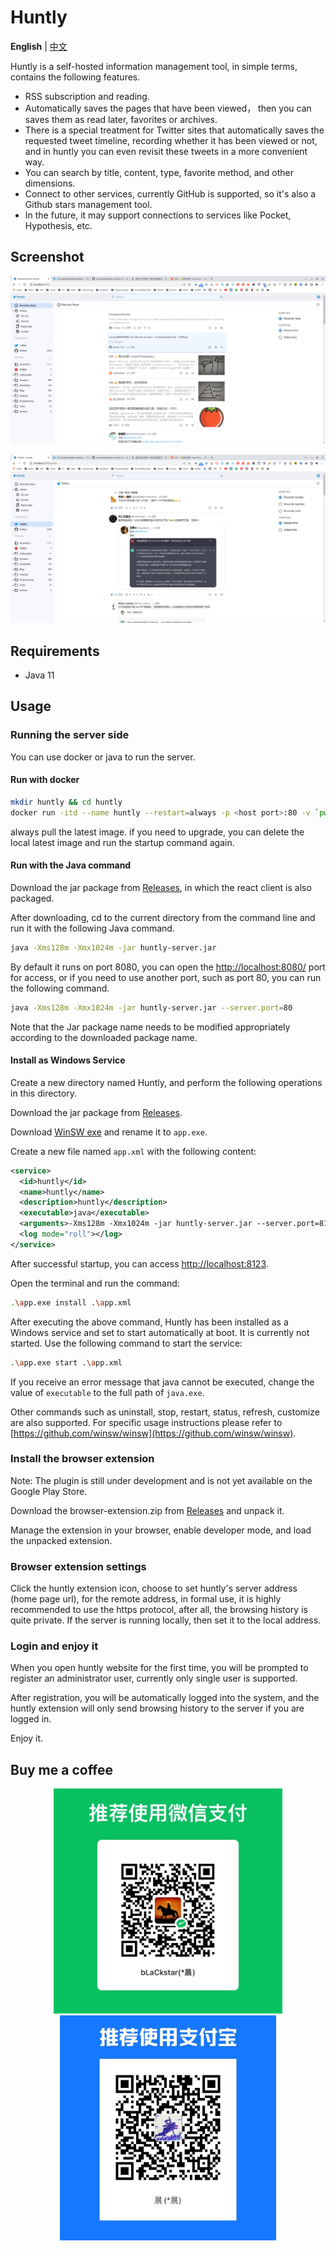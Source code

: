 # Huntly

**English** | [中文](./README.md)

Huntly is a self-hosted information management tool, in simple terms, contains the following features.

- RSS subscription and reading.
- Automatically saves the pages that have been viewed， then you can saves them as read later, favorites or archives.
- There is a special treatment for Twitter sites that automatically saves the requested tweet timeline, recording whether it has been viewed or not, and in huntly you can even revisit these tweets in a more convenient way.
- You can search by title, content, type, favorite method, and other dimensions.
- Connect to other services, currently GitHub is supported, so it's also a Github stars management tool.
- In the future, it may support connections to services like Pocket, Hypothesis, etc.

## Screenshot

![intro1](static/images/intro1.png)

![intro2](static/images/intro2.png)

## Requirements

- Java 11

## Usage

### Running the server side

You can use docker or java to run the server.

#### Run with docker

```sh
mkdir huntly && cd huntly
docker run -itd --name huntly --restart=always -p <host port>:80 -v `pwd`/data:/data lcomplete/huntly
```

always pull the latest image. if you need to upgrade, you can delete the local latest image and run the startup command again.


#### Run with the Java command

Download the jar package from [Releases](https://github.com/lcomplete/huntly/releases), in which the react client is also packaged.

After downloading, cd to the current directory from the command line and run it with the following Java command.

```sh
java -Xms128m -Xmx1024m -jar huntly-server.jar
```

By default it runs on port 8080, you can open the [http://localhost:8080/](http://localhost:8080/) port for access, or if you need to use another port, such as port 80, you can run the following command.


```sh
java -Xms128m -Xmx1024m -jar huntly-server.jar --server.port=80
```

Note that the Jar package name needs to be modified appropriately according to the downloaded package name.

#### Install as Windows Service

Create a new directory named Huntly, and perform the following operations in this directory.

Download the jar package from [Releases](https://github.com/lcomplete/huntly/releases).

Download [WinSW exe](https://github.com/winsw/winsw/releases) and rename it to `app.exe`.

Create a new file named `app.xml` with the following content:

```xml
<service>
  <id>huntly</id>
  <name>huntly</name>
  <description>huntly</description>
  <executable>java</executable>
  <arguments>-Xms128m -Xmx1024m -jar huntly-server.jar --server.port=8123</arguments>
  <log mode="roll"></log>
</service>
```

After successful startup, you can access [http://localhost:8123](http://localhost:8123).

Open the terminal and run the command:

```sh
.\app.exe install .\app.xml
```

After executing the above command, Huntly has been installed as a Windows service and set to start automatically at boot. It is currently not started. Use the following command to start the service:

```sh
.\app.exe start .\app.xml
```

If you receive an error message that java cannot be executed, change the value of `executable` to the full path of `java.exe`.

Other commands such as uninstall, stop, restart, status, refresh, customize are also supported. For specific usage instructions please refer to [https://github.com/winsw/winsw](https://github.com/winsw/winsw).

### Install the browser extension

Note: The plugin is still under development and is not yet available on the Google Play Store.

Download the browser-extension.zip from [Releases](https://github.com/lcomplete/huntly/releases) and unpack it.

Manage the extension in your browser, enable developer mode, and load the unpacked extension.

### Browser extension settings

Click the huntly extension icon, choose to set huntly's server address (home page url), for the remote address, in formal use, it is highly recommended to use the https protocol, after all, the browsing history is quite private. If the server is running locally, then set it to the local address.

### Login and enjoy it

When you open huntly website for the first time, you will be prompted to register an administrator user, currently only single user is supported.

After registration, you will be automatically logged into the system, and the huntly extension will only send browsing history to the server if you are logged in.

Enjoy it.

## Buy me a coffee

<p align="center">
	<img height="360" src="static/images/wechat.JPG" />
	<img height="360" src="static/images/zfb.JPG" />
</p>